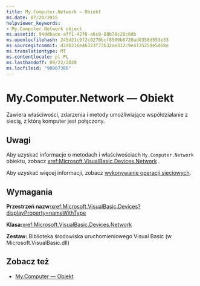 ```yaml
---
title: My.Computer.Network — Obiekt
ms.date: 07/20/2015
helpviewer_keywords:
- My.Computer.Network object
ms.assetid: 94ddbade-aff1-42f8-a6c8-88b78c28c0db
ms.openlocfilehash: 245d21c9f2c0270bcf8509b8720ad8358d553e33
ms.sourcegitcommit: d2db216e46323f73b32ae312c9e4135258e5d68e
ms.translationtype: MT
ms.contentlocale: pl-PL
ms.lasthandoff: 09/22/2020
ms.locfileid: "90867386"
---
```

# <a name="mycomputernetwork-object"></a>My.Computer.Network — Obiekt

Zawiera właściwości, zdarzenia i metody umożliwiające współdziałanie z siecią, z którą komputer jest połączony.  
  
## <a name="remarks"></a>Uwagi  

 Aby uzyskać informacje o metodach i właściwościach `My.Computer.Network` obiektu, zobacz <xref:Microsoft.VisualBasic.Devices.Network> .  
  
 Aby uzyskać więcej informacji, zobacz [wykonywanie operacji sieciowych](../../developing-apps/programming/computer-resources/performing-network-operations.md).  
  
## <a name="requirements"></a>Wymagania  

 **Przestrzeń nazw:**<xref:Microsoft.VisualBasic.Devices?displayProperty=nameWithType>  
  
 **Klasa:**<xref:Microsoft.VisualBasic.Devices.Network>  
  
 **Zestaw:** Biblioteka środowiska uruchomieniowego Visual Basic (w Microsoft.VisualBasic.dll)  
  
## <a name="see-also"></a>Zobacz też

- [My.Computer — Obiekt](my-computer-object.md)
